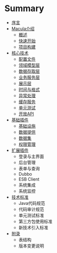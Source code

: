 # Summary

* [序言](README.md)
* [Macula介绍](chapter1/chapter1.md)
   * [概述](chapter1/01_Introduction.md)
   * [快速开始](chapter1/02_Quick_Start.md)
   * [项目构建](chapter1/03_Project_Building.md)
* [核心技术](chapter2/chapter2.md)
   * [配置文件](chapter2/01_Configuration.md)
   * [领域模型层](chapter2/02_Domain.md)
   * [数据存取层](chapter2/03_Repository.md)
   * [业务服务层](chapter2/04_Service.md)
   * [展示层](chapter2/05_Controller.md)
   * [时间与格式](chapter2/06_Timezone.md)
   * [异常处理](chapter2/07_Exception.md)
   * [缓存服务](chapter2/08_Cache.md)
   * [单元测试](chapter2/09_JUnit.md)
   * [开放API](chapter2/10_OpenApi.md)
* [基础插件](chapter3/chapter3.md)
   * [基础设施](chapter3/01_Plugins-Infrastructure.md)
   * [数据提供](chapter3/02_Plugins_Data.md)
   * [数据集](chapter3/03_Plugins_DataSet.md)
   * [权限管理](chapter3/04_Plugins_Security.md)
* [扩展插件](chapter4/chapter4.md)
   * 登录与主界面
   * 后台管理
   * 表单与查询
   * Dubbo
   * ESB Client
   * 系统集成
   * 系统监控
* [技术标准](chapter5/chapter5.md)
   * Java代码规范
   * 代码审计规范
   * 单元测试标准
   * 第三方包使用标准
   * 新技术引入标准
* [附录](chapter6/chapter6.md)
   * 表结构
   * 版本变更说明


